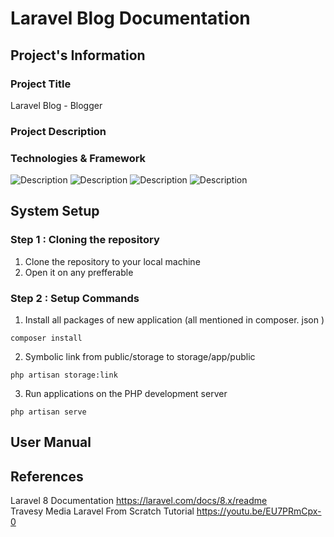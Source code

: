 # Laravel Blog Documentation

## Project's Information
### Project Title  
Laravel Blog - Blogger

### Project Description  


### Technologies & Framework


<img alt="Description" src="https://img.shields.io/badge/HTML5-E34F26?style=for-the-badge&logo=html5&logoColor=white"> <img alt="Description" src="https://img.shields.io/badge/CSS3-1572B6?style=for-the-badge&logo=css3&logoColor=white"> <img alt="Description" src="https://img.shields.io/badge/Laravel-FF2D20?style=for-the-badge&logo=laravel&logoColor=white"> <img alt="Description" src="https://img.shields.io/badge/Bootstrap-563D7C?style=for-the-badge&logo=bootstrap&logoColor=white">

## System Setup

### Step 1 : Cloning the repository
1. Clone the repository to your local machine  
2. Open it on any prefferable 

### Step 2 : Setup Commands
1. Install all packages of new application (all mentioned in composer. json )
```
composer install 
```
2. Symbolic link from public/storage to storage/app/public
```
php artisan storage:link
```
3. Run applications on the PHP development server
```
php artisan serve
```

## User Manual
## References 
Laravel 8 Documentation https://laravel.com/docs/8.x/readme  
Travesy Media Laravel From Scratch Tutorial https://youtu.be/EU7PRmCpx-0
